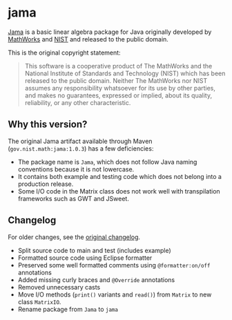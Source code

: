 # jama

[Jama](http://math.nist.gov/javanumerics/jama/) is a basic linear algebra
package for Java originally developed by
[MathWorks](https://www.mathworks.com)
and [NIST](https://www.nist.gov) and released to the public domain.

This is the original copyright statement:

> This software is a cooperative product of The MathWorks and
> the National Institute of Standards and Technology (NIST) which has
> been released to the public domain. Neither The MathWorks nor NIST assumes
> any responsibility whatsoever for its use by other parties, and makes no
> guarantees, expressed or implied, about its quality, reliability, or any
> other characteristic.

## Why this version?

The original Jama artifact available through Maven
(`gov.nist.math:jama:1.0.3`) has a few deficiencies:
* The package name is `Jama`, which does not follow Java naming conventions
  because it is not lowercase.
* It contains both example and testing code which does not belong into a
  production release.
* Some I/O code in the Matrix class does not work well with transpilation
  frameworks such as GWT and JSweet.

## Changelog

For older changes, see the
[original changelog](https://github.com/topobyte/jama/blob/master/ChangeLog.md).

* Split source code to main and test (includes example)
* Formatted source code using Eclipse formatter
* Preserved some well formatted comments using `@formatter:on/off` annotations
* Added missing curly braces and `@Override` annotations
* Removed unnecessary casts
* Move I/O methods (`print()` variants and `read()`) from `Matrix` to new
  class `MatrixIO`.
* Rename package from `Jama` to `jama`

